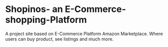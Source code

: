 # Shopinos- an E-Commerce-shopping-Platform
A project site based on E-Commerce Platform Amazon Marketplace. Where users can buy product, see listings and much more.
